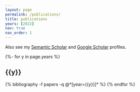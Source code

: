 ```yaml
---
layout: page
permalink: /publications/
title: publications
years: [2022]
nav: true
nav_order: 1
---
```

<!-- _pages/publications.md -->

Also see my [Semantic Scholar](https://www.semanticscholar.org/author/Akshita-Bhagia/2166136235) and [Google Scholar](https://scholar.google.com/citations?user=fzH3_G4AAAAJ) profiles.
<div class="publications">

{%- for y in page.years %}
  <h2 class="year2">{{y}}</h2>
  {% bibliography -f papers -q @*[year={{y}}]* %}
{% endfor %}

</div>
